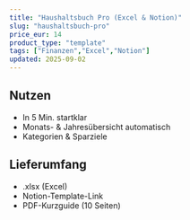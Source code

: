 ```yaml
---
title: "Haushaltsbuch Pro (Excel & Notion)"
slug: "haushaltsbuch-pro"
price_eur: 14
product_type: "template"
tags: ["Finanzen","Excel","Notion"]
updated: 2025-09-02
---
```


## Nutzen
- In 5 Min. startklar
- Monats- & Jahresübersicht automatisch
- Kategorien & Sparziele

## Lieferumfang
- .xlsx (Excel)
- Notion-Template-Link
- PDF-Kurzguide (10 Seiten)

